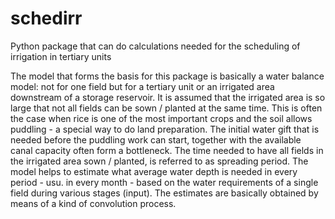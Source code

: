 # schedirr
Python package that can do calculations needed for the scheduling of irrigation in tertiary units

The model that forms the basis for this package is basically a water balance model: not for one field but for a tertiary unit or an irrigated area downstream of a storage reservoir. It is assumed that the irrigated area is so large that not all fields can be sown / planted at the same time. This is often the case when rice is one of the most important crops and the soil allows puddling - a special way to do land preparation. The initial water gift that is needed before the puddling work can start, together with the available canal capacity often form a bottleneck. The time needed to have all fields in the irrigated area sown / planted, is referred to as spreading period. The model helps to estimate what average water depth is needed in every period - usu. in every month - based on the water requirements of a single field during various stages (input). The estimates are basically obtained by means of a kind of convolution process.
